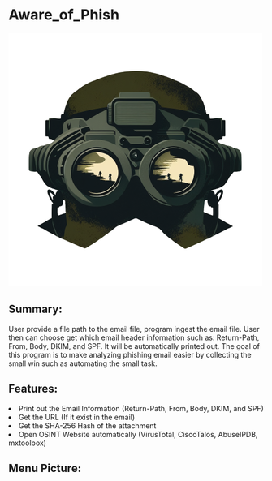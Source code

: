 # Aware_of_Phish
<img src="https://github.com/tryhardnguyen/Aware_of_Phish/blob/main/image/night_vision.png" alt="Aware-of-Phish" width="auto" height="auto">

## Summary:
User provide a file path to the email file, program ingest the email file. User then can choose get which email header information such as: Return-Path, From, Body, DKIM, and SPF. It will be automatically printed out. The goal of this program is to make analyzing phishing email easier by collecting the small win such as automating the small task.

## Features:
<li> Print out the Email Information (Return-Path, From, Body, DKIM, and SPF)
<li> Get the URL (If it exist in the email)
<li> Get the SHA-256 Hash of the attachment
<li> Open OSINT Website automatically (VirusTotal, CiscoTalos, AbuseIPDB, mxtoolbox)

## Menu Picture:
